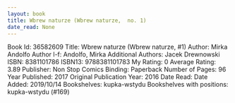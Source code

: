 ```yaml
---
layout: book
title: Wbrew naturze (Wbrew naturze,  no. 1)
date_read: None
---
```


Book Id: 36582609
Title: Wbrew naturze (Wbrew naturze, #1)
Author: Mirka Andolfo
Author l-f: Andolfo, Mirka
Additional Authors: Jacek Drewnowski
ISBN: 8381101786
ISBN13: 9788381101783
My Rating: 0
Average Rating: 3.89
Publisher: Non Stop Comics
Binding: Paperback
Number of Pages: 96
Year Published: 2017
Original Publication Year: 2016
Date Read: 
Date Added: 2019/10/14
Bookshelves: kupka-wstydu
Bookshelves with positions: kupka-wstydu (#169)

